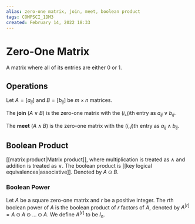 ```yaml
---
alias: zero-one matrix, join, meet, boolean product
tags: COMPSCI_1DM3 
created: February 14, 2022 18:33
---
```

# Zero-One Matrix
A matrix where all of its entries are either $0$ or $1$.

## Operations
Let $A=[a_{ij}]$ and $B=[b_{ij}]$ be $m \times n$ matrices.

The **join** ($A\lor B$) is the zero-one matrix with the $(i,j)$th entry as $a_{ij}\lor b_{ij}$.

The **meet** ($A\land B$) is the zero-one matrix with the $(i,j)$th entry as $a_{ij}\land b_{ij}$.

## Boolean Product
[[matrix product|Matrix product]], where multiplication is treated as $\land$ and addition is treated as $\lor$. The boolean product is [[key logical equivalences|associative]]. Denoted by $A\odot B$.

### Boolean Power
Let $A$ be a square zero-one matrix and $r$ be a positive integer. The $r$th boolean power of $A$ is the boolean product of $r$ factors of $A$, denoted by $A^{[r]}=A\odot A\odot \dots \odot A$. We define $A^{[r]}$ to be $I_n$. 
